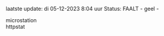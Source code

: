 laatste update: 
di 05-12-2023  8:04   uur 
Status: FAALT - geel - 
<div class="service Y">microstation</div><div class="service Y">httpstat</div>